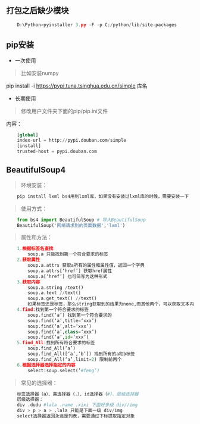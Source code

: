 ## 打包之后缺少模块

```py
    D:\Python>pyinstaller 3.py -F -p C:/python/lib/site-packages
```

## pip安装

- 一次使用
> 比如安装numpy
> 
pip install -i https://pypi.tuna.tsinghua.edu.cn/simple 库名

- 长期使用
> 修改用户文件夹下面的pip/pip.ini文件
>
内容：

```py
    [global]
    index-url = http://pypi.douban.com/simple
    [install]
    trusted-host = pypi.douban.com
```

## BeautifulSoup4

> 环境安装：

```py
    pip install lxml bs4用到lxml库，如果没有安装过lxml库的时候，需要安装一下
```

> 使用方式：

```py
    from bs4 import BeautifulSoup # 导入BeautifulSoup
    BeautifulSoup('网络请求到的页面数据','lxml')
```

> 属性和方法：
	
```py
    1.根据标签名查找
        soup.a 只能找到第一个符合要求的标签
    2.获取属性
        soup.a.attrs 获取a所有的属性和属性值，返回一个字典
        soup.a.attrs[‘href’] 获取href属性
        soup.a[‘href’] 也可简写为这种形式
    3.获取内容
        soup.a.string /text()
        soup.a.text //text()
        soup.a.get_text() //text()
        如果标签还是标签，那么string获取到的结果为none,而其他两个，可以获取文本内容
    4.find:找到第一个符合要求的标签
        soup.find(‘a’) 找到第一个符合要求的
        soup.find(‘a’,title=‘xxx’)
        soup.find(‘a’,alt=‘xxx’)
        soup.find(‘a’,class=‘xxx’)
        soup.find(‘a’,id=‘xxx’)
    5.find_All:找到所有符合要求的标签
        soup.find_All(‘a’)
        soup.find_All([‘a’,‘b’]) 找到所有的a和b标签
        soup.find_All(‘a’,limit=2) 限制前两个
    6.根据选择器选择指定的内容
        select:soup.select(’#feng’)
```

> 常见的选择器：

```py
    标签选择器（a）、类选择器（.）、id选择器（#）、层级选择器
    层级选择器：
    div .dudu #lala .name .xixi 下面好多级 div//img
    div > p > a > .lala 只能是下面一级 div/img
    select选择器返回永远是列表，需要通过下标提取指定对象
```